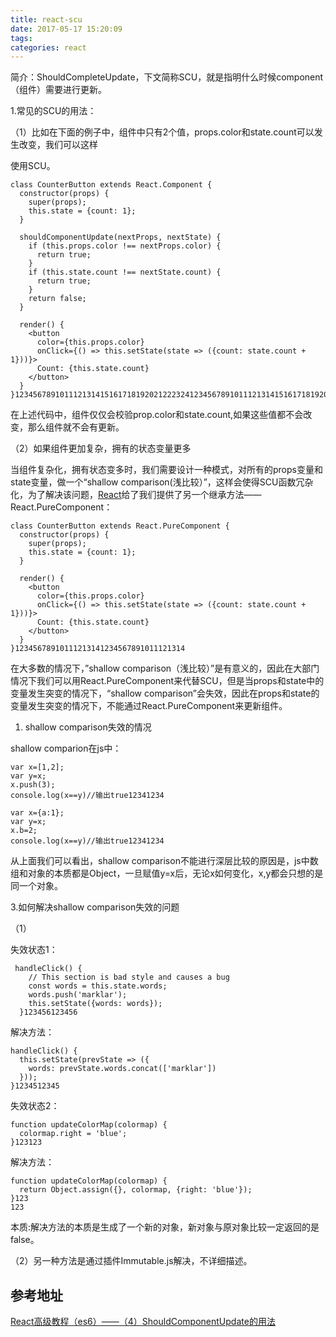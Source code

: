 ```yaml
---
title: react-scu
date: 2017-05-17 15:20:09
tags:
categories: react 
---
```




简介：ShouldCompleteUpdate，下文简称SCU，就是指明什么时候component（组件）需要进行更新。

1.常见的SCU的用法：

（1）比如在下面的例子中，组件中只有2个值，props.color和state.count可以发生改变，我们可以这样

使用SCU。

```
class CounterButton extends React.Component {
  constructor(props) {
    super(props);
    this.state = {count: 1};
  }

  shouldComponentUpdate(nextProps, nextState) {
    if (this.props.color !== nextProps.color) {
      return true;
    }
    if (this.state.count !== nextState.count) {
      return true;
    }
    return false;
  }

  render() {
    <button
      color={this.props.color}
      onClick={() => this.setState(state => ({count: state.count + 1}))}>
      Count: {this.state.count}
    </button>
  }
}123456789101112131415161718192021222324123456789101112131415161718192021222324
```

在上述代码中，组件仅仅会校验prop.color和state.count,如果这些值都不会改变，那么组件就不会有更新。

（2）如果组件更加复杂，拥有的状态变量更多

当组件复杂化，拥有状态变多时，我们需要设计一种模式，对所有的props变量和state变量，做一个“shallow comparison(浅比较）”，这样会使得SCU函数冗杂化，为了解决该问题，[React](http://lib.csdn.net/base/react)给了我们提供了另一个继承方法——React.PureComponent：

```
class CounterButton extends React.PureComponent {
  constructor(props) {
    super(props);
    this.state = {count: 1};
  }

  render() {
    <button
      color={this.props.color}
      onClick={() => this.setState(state => ({count: state.count + 1}))}>
      Count: {this.state.count}
    </button>
  }
}12345678910111213141234567891011121314
```

在大多数的情况下，”shallow comparison（浅比较）”是有意义的，因此在大部门情况下我们可以用React.PureComponent来代替SCU，但是当props和state中的变量发生突变的情况下，“shallow comparison”会失效，因此在props和state的变量发生突变的情况下，不能通过React.PureComponent来更新组件。

1. shallow comparison失效的情况

shallow comparion在js中：

```
var x=[1,2];
var y=x;
x.push(3);
console.log(x==y)//输出true12341234
```

```
var x={a:1};
var y=x;
x.b=2;
console.log(x==y)//输出true12341234
```

从上面我们可以看出，shallow comparison不能进行深层比较的原因是，js中数组和对象的本质都是Object，一旦赋值y=x后，无论x如何变化，x,y都会只想的是同一个对象。

3.如何解决shallow comparison失效的问题

（1）

失效状态1：

```
 handleClick() {
    // This section is bad style and causes a bug
    const words = this.state.words;
    words.push('marklar');
    this.setState({words: words});
  }123456123456
```

解决方法：

```
handleClick() {
  this.setState(prevState => ({
    words: prevState.words.concat(['marklar'])
  }));
}1234512345
```

失效状态2：

```
function updateColorMap(colormap) {
  colormap.right = 'blue';
}123123
```

解决方法：

```
function updateColorMap(colormap) {
  return Object.assign({}, colormap, {right: 'blue'});
}123
123
```

本质:解决方法的本质是生成了一个新的对象，新对象与原对象比较一定返回的是false。

（2）另一种方法是通过插件Immutable.js解决，不详细描述。

## 参考地址

 [React高级教程（es6）——（4）ShouldComponentUpdate的用法](http://blog.csdn.net/liwusen/article/details/53908266)